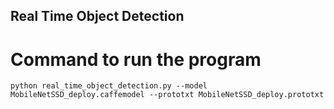 ## Real Time Object Detection

# Command to run the program
```
python real_time_object_detection.py --model MobileNetSSD_deploy.caffemodel --prototxt MobileNetSSD_deploy.prototxt
```
